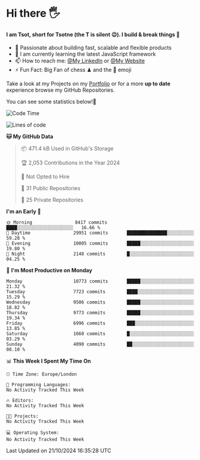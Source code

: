 # Hi there :raised_hand_with_fingers_splayed:
#### I am Tsot, short for Tsotne (the T is silent :wink:). I build & break things :space_invader:
- :telescope: Passionate about building fast, scalable and flexible products
- :seedling: I am currently learning the latest JavaScript framework 
- :mailbox: How to reach me: [@My LinkedIn](https://www.linkedin.com/in/tsotne-gvadzabia/) or [@My Website](https://tsotne.co.uk/contact)
- :zap: Fun Fact: Big Fan of chess ♟ and the 👾 emoji

Take a look at my Projects on my [Portfolio](https://tsotne.co.uk/) or for a more **up to date** experience browse my GitHub Repositories.

You can see some statistics below!:space_invader:
<!--START_SECTION:waka-->
![Code Time](http://img.shields.io/badge/Code%20Time-761%20hrs%202%20mins-blue)

![Lines of code](https://img.shields.io/badge/From%20Hello%20World%20I%27ve%20Written-16.6%20million%20lines%20of%20code-blue)

**🐱 My GitHub Data** 

> 📦 471.4 kB Used in GitHub's Storage 
 > 
> 🏆 2,053 Contributions in the Year 2024
 > 
> 🚫 Not Opted to Hire
 > 
> 📜 31 Public Repositories 
 > 
> 🔑 25 Private Repositories 
 > 
**I'm an Early 🐤** 

```text
🌞 Morning                8417 commits        ████░░░░░░░░░░░░░░░░░░░░░   16.66 % 
🌆 Daytime                29951 commits       ███████████████░░░░░░░░░░   59.28 % 
🌃 Evening                10005 commits       █████░░░░░░░░░░░░░░░░░░░░   19.80 % 
🌙 Night                  2148 commits        █░░░░░░░░░░░░░░░░░░░░░░░░   04.25 % 
```
📅 **I'm Most Productive on Monday** 

```text
Monday                   10773 commits       █████░░░░░░░░░░░░░░░░░░░░   21.32 % 
Tuesday                  7723 commits        ████░░░░░░░░░░░░░░░░░░░░░   15.29 % 
Wednesday                9506 commits        █████░░░░░░░░░░░░░░░░░░░░   18.82 % 
Thursday                 9773 commits        █████░░░░░░░░░░░░░░░░░░░░   19.34 % 
Friday                   6996 commits        ███░░░░░░░░░░░░░░░░░░░░░░   13.85 % 
Saturday                 1660 commits        █░░░░░░░░░░░░░░░░░░░░░░░░   03.29 % 
Sunday                   4090 commits        ██░░░░░░░░░░░░░░░░░░░░░░░   08.10 % 
```


📊 **This Week I Spent My Time On** 

```text
🕑︎ Time Zone: Europe/London

💬 Programming Languages: 
No Activity Tracked This Week

🔥 Editors: 
No Activity Tracked This Week

🐱‍💻 Projects: 
No Activity Tracked This Week

💻 Operating System: 
No Activity Tracked This Week
```


 Last Updated on 21/10/2024 16:35:28 UTC
<!--END_SECTION:waka-->
